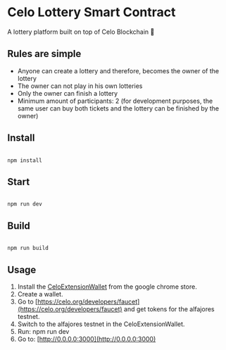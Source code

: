 # Celo Lottery Smart Contract

A lottery platform built on top of Celo Blockchain 🔦

## Rules are simple

- Anyone can create a lottery and therefore, becomes the owner of the lottery
- The owner can not play in his own lotteries
- Only the owner can finish a lottery
- Minimum amount of participants: 2 (for development purposes, the same user can buy both tickets and the lottery can be finished by the owner)

## Install

```

npm install

```

## Start

```

npm run dev

```

## Build

```

npm run build

```

## Usage

1. Install the [CeloExtensionWallet](https://chrome.google.com/webstore/detail/celoextensionwallet/kkilomkmpmkbdnfelcpgckmpcaemjcdh?hl=en) from the google chrome store.
2. Create a wallet.
3. Go to [https://celo.org/developers/faucet](https://celo.org/developers/faucet) and get tokens for the alfajores testnet.
4. Switch to the alfajores testnet in the CeloExtensionWallet.
5. Run: npm run dev
6. Go to: [http://0.0.0.0:3000](http://0.0.0.0:3000)
